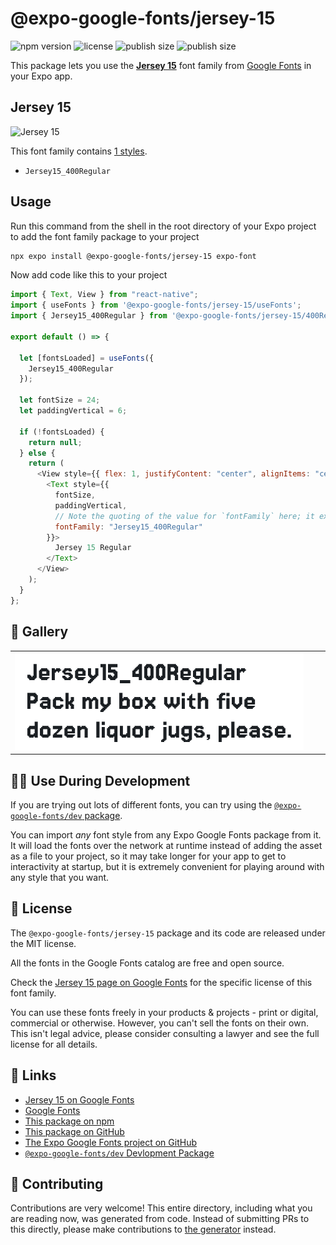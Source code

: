 # @expo-google-fonts/jersey-15

![npm version](https://flat.badgen.net/npm/v/@expo-google-fonts/jersey-15)
![license](https://flat.badgen.net/github/license/expo/google-fonts)
![publish size](https://flat.badgen.net/packagephobia/install/@expo-google-fonts/jersey-15)
![publish size](https://flat.badgen.net/packagephobia/publish/@expo-google-fonts/jersey-15)

This package lets you use the [**Jersey 15**](https://fonts.google.com/specimen/Jersey+15) font family from [Google Fonts](https://fonts.google.com/) in your Expo app.

## Jersey 15

![Jersey 15](./font-family.png)

This font family contains [1 styles](#-gallery).

- `Jersey15_400Regular`

## Usage

Run this command from the shell in the root directory of your Expo project to add the font family package to your project

```sh
npx expo install @expo-google-fonts/jersey-15 expo-font
```

Now add code like this to your project

```js
import { Text, View } from "react-native";
import { useFonts } from '@expo-google-fonts/jersey-15/useFonts';
import { Jersey15_400Regular } from '@expo-google-fonts/jersey-15/400Regular';

export default () => {

  let [fontsLoaded] = useFonts({
    Jersey15_400Regular
  });

  let fontSize = 24;
  let paddingVertical = 6;

  if (!fontsLoaded) {
    return null;
  } else {
    return (
      <View style={{ flex: 1, justifyContent: "center", alignItems: "center" }}>
        <Text style={{
          fontSize,
          paddingVertical,
          // Note the quoting of the value for `fontFamily` here; it expects a string!
          fontFamily: "Jersey15_400Regular"
        }}>
          Jersey 15 Regular
        </Text>
      </View>
    );
  }
};
```

## 🔡 Gallery


||||
|-|-|-|
|![Jersey15_400Regular](./400Regular/Jersey15_400Regular.ttf.png)||||


## 👩‍💻 Use During Development

If you are trying out lots of different fonts, you can try using the [`@expo-google-fonts/dev` package](https://github.com/expo/google-fonts/tree/master/font-packages/dev#readme).

You can import _any_ font style from any Expo Google Fonts package from it. It will load the fonts over the network at runtime instead of adding the asset as a file to your project, so it may take longer for your app to get to interactivity at startup, but it is extremely convenient for playing around with any style that you want.


## 📖 License

The `@expo-google-fonts/jersey-15` package and its code are released under the MIT license.

All the fonts in the Google Fonts catalog are free and open source.

Check the [Jersey 15 page on Google Fonts](https://fonts.google.com/specimen/Jersey+15) for the specific license of this font family.

You can use these fonts freely in your products & projects - print or digital, commercial or otherwise. However, you can't sell the fonts on their own. This isn't legal advice, please consider consulting a lawyer and see the full license for all details.

## 🔗 Links

- [Jersey 15 on Google Fonts](https://fonts.google.com/specimen/Jersey+15)
- [Google Fonts](https://fonts.google.com/)
- [This package on npm](https://www.npmjs.com/package/@expo-google-fonts/jersey-15)
- [This package on GitHub](https://github.com/expo/google-fonts/tree/master/font-packages/jersey-15)
- [The Expo Google Fonts project on GitHub](https://github.com/expo/google-fonts)
- [`@expo-google-fonts/dev` Devlopment Package](https://github.com/expo/google-fonts/tree/master/font-packages/dev)

## 🤝 Contributing

Contributions are very welcome! This entire directory, including what you are reading now, was generated from code. Instead of submitting PRs to this directly, please make contributions to [the generator](https://github.com/expo/google-fonts/tree/master/packages/generator) instead.
